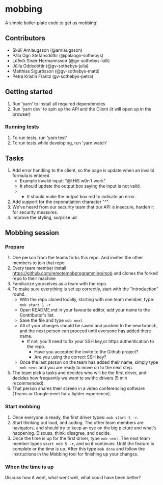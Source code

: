 # mobbing

A simple boiler-plate code to get us mobbing!

## Contributors

- Skúli Arnlaugsson (@arnlaugsson)
- Pála Ögn Stefánsdóttir (@palaogn-sothebys)
- Lúðvík Snær Hermannsson (@gv-sothebys-lulli)
- Júlía Oddsdóttir (@gv-sothebys-julia)
- Matthías Sigurðsson (@gv-sothebys-matti)
- Petra Kristín Frantz (gv-sothebys-petra)

## Getting started

1. Run 'yarn' to install all required dependencies.
2. Run 'yarn dev' to spin up the API and the Client (it will open up in the browser)

### Running tests

1. To run tests, run 'yarn test'
2. To run tests while developing, run 'yarn watch'

## Tasks

1. Add error handling to the client, so the page is update when an invalid formula is entered.
   - Example invalid input: "@tHiS w0n't work".
   - It should update the output box saying the input is not valid.
   - - It should make the output box red to indicate an error.
2. Add support for the exponatiation character "^".
3. We've heard from our security team that our API is insecure, harden it for security measures.
4. Improve the styling, surprise us!

## Mobbing session

### Prepare

1. One person from the teams forks this repo. And invites the other members to join that repo.
2. Every team member install https://github.com/remotemobprogramming/mob and clones the forked repo to their machine
3. Familiarize yourselves as a team with the repo.
4. To make sure everything is set up correctly, start with the "introduction" round.
   - With the repo cloned locally, starting with one team member, type: `mob start 1 -r`
   - Open README.md in your favourite editor, add your name to the Contributor's list.
   - Save the file and type `mob next`
   - All of your changes should be saved and pushed to the new branch, and the next person can proceed until everyone has added there name.
     - If not, you'll need to fix your SSH key,or https authentication to the repo.
       - Have you accepted the invite to the Github project?
       - Are you using the correct SSH key?
   - Once the last person on the team has added their name, simply type `mob next` and you are ready to move on to the next step.
5. The team pick a tasks and decides who will be the first driver, and decides how frequently we want to swithc drivers (5 min recommended).
6. That person shares their screen in a video conferencing software (Teams or Google meet for a lighter experience).

### Start mobbing

1. Once everyone is ready, the first driver types: `mob start 5 -r`.
2. Start thinking out loud, and coding. The other team members are navigators, and should try to keep an eye on the big picture and what's happening. Discuss, think, disagree, and decide.
3. Once the time is up for the first driver, type `mob next`. The next team member types `start mob 5 -r`, and so it continues. Until the feature is complete or the time is up. After this type `mob done` and follow the instructions in the Mobbing tool for finishing up your changes.

### When the time is up

Discuss how it went, what went well, what could have been better?
